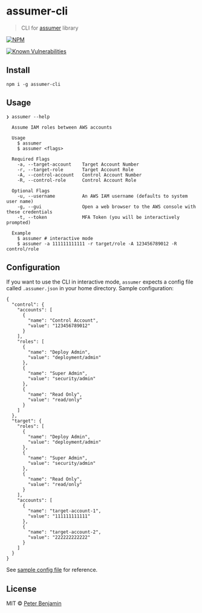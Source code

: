 # assumer-cli
> CLI for [assumer](https://github.com/devsecops/assumer-js) library

[![NPM](https://nodei.co/npm/assumer-cli.png?downloads=true)](https://nodei.co/npm/assumer-cli/)

[![Known Vulnerabilities](https://snyk.io/test/npm/assumer-cli/badge.svg?style=flat-square)](https://snyk.io/test/npm/assumer-cli)


## Install

```
npm i -g assumer-cli
```

## Usage

```
❯ assumer --help

  Assume IAM roles between AWS accounts

  Usage
    $ assumer
    $ assumer <flags>

  Required Flags
    -a, --target-account    Target Account Number
    -r, --target-role       Target Account Role
    -A, --control-account   Control Account Number
    -R, --control-role      Control Account Role

  Optional Flags
    -u, --username          An AWS IAM username (defaults to system user name)
    -g, --gui               Open a web browser to the AWS console with these credentials
    -t, --token             MFA Token (you will be interactively prompted)

  Example
    $ assumer # interactive mode
    $ assumer -a 111111111111 -r target/role -A 123456789012 -R control/role
```

## Configuration

If you want to use the CLI in interactive mode, `assumer` expects a config file called `.assumer.json` in your home directory.
Sample configuration:
```
{
  "control": {
    "accounts": [
      {
        "name": "Control Account",
        "value": "123456789012"
      }
    ],
    "roles": [
      {
        "name": "Deploy Admin",
        "value": "deployment/admin"
      },
      {
        "name": "Super Admin",
        "value": "security/admin"
      },
      {
        "name": "Read Only",
        "value": "read/only"
      }
    ]
  },
  "target": {
    "roles": [
      {
        "name": "Deploy Admin",
        "value": "deployment/admin"
      },
      {
        "name": "Super Admin",
        "value": "security/admin"
      },
      {
        "name": "Read Only",
        "value": "read/only"
      }
    ],
    "accounts": [
      {
        "name": "target-account-1",
        "value": "111111111111"
      },
      {
        "name": "target-account-2",
        "value": "222222222222"
      }
    ]
  }
}
```
See [sample config file](.assumer.sample.json) for reference.

## License

MIT © [Peter Benjamin](https://pmbenjamin.github.io/)